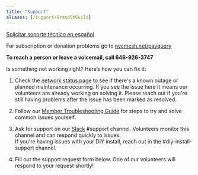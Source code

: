 ```yaml
---
title: "Support"
aliases: [/support/GrandStGuild]
---
```

[Solicitar soporte técnico en español](/es/support)

For subscription or donation problems go to [nycmesh.net/payquery](../payquery)

**To reach a person or leave a voicemail, call 646-926-3747**


Is something not working right? Here’s how you can fix it:

1. Check the [network status page](https://status.nycmesh.net) to see if there's a known outage or planned maintenance occurring. If you see the issue here it means our volunteers are already working on solving it. Please reach out if you're still having problems after the issue has been marked as resolved.

2. Follow our [Member Troubleshooting Guide](https://wiki.nycmesh.net/link/44#bkmrk-page-title) for steps to try and solve common issues yourself.

3. Ask for support on our [Slack](https://slack.nycmesh.net/) #support channel. Volunteers monitor this channel and can respond quickly to issues.<br>
If you're having issues with your DIY install, reach out in the #diy-install-support channel.

3. Fill out the support request form below. One of our volunteers will respond to your request shortly!
